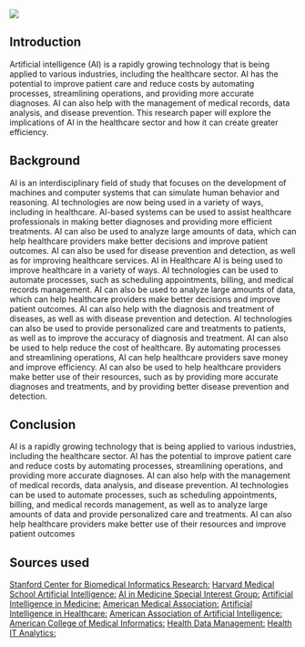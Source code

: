 ![](image.jpg)

## Introduction

 Artificial intelligence (AI) is a rapidly growing technology that is being applied to various industries, 
   including the healthcare sector. AI has the potential to improve patient care and reduce costs by automating processes, 
   streamlining operations, and providing more accurate diagnoses. AI can also help with the management of medical records, 
   data analysis, and disease prevention. This research paper will explore the implications of AI in the healthcare sector 
   and how it can create greater efficiency.
   
## Background

AI is an interdisciplinary field of study that focuses on the development of machines and computer systems that can 
  simulate human behavior and reasoning. AI technologies are now being used in a variety of ways, including in healthcare. 
  AI-based systems can be used to assist healthcare professionals in making better diagnoses and providing more efficient treatments. 
  AI can also be used to analyze large amounts of data, which can help healthcare providers make better decisions and improve patient outcomes. 
  AI can also be used for disease prevention and detection, as well as for improving healthcare services. AI in Healthcare AI 
  is being used to improve healthcare in a variety of ways. AI technologies can be used to automate processes, 
  such as scheduling appointments, billing, and medical records management. AI can also be used to analyze large amounts of data, 
  which can help healthcare providers make better decisions and improve patient outcomes. AI can also help with the diagnosis 
  and treatment of diseases, as well as with disease prevention and detection. AI technologies can also be used to provide personalized 
  care and treatments to patients, as well as to improve the accuracy of diagnosis and treatment. AI can also be used to help reduce 
  the cost of healthcare. By automating processes and streamlining operations, AI can help healthcare providers save money and improve efficiency. 
  AI can also be used to help healthcare providers make better use of their resources, such as by providing more accurate diagnoses and treatments, 
  and by providing better disease prevention and detection. 
  
## Conclusion 
  
  AI is a rapidly growing technology that is being applied to various industries, including the healthcare sector. AI has the potential to improve 
    patient care and reduce costs by automating processes, streamlining operations, and providing more accurate diagnoses. 
    AI can also help with the management of medical records, data analysis, and disease prevention. AI technologies can be used to automate processes, 
    such as scheduling appointments, billing, and medical records management, as well as to analyze large amounts of data and provide personalized 
    care and treatments. 
    AI can also help healthcare providers make better use of their resources and improve patient outcomes
    
    
    
    
## Sources used 
 [Stanford Center for Biomedical Informatics Research:](https://med.stanford.edu/cbmi.html) 
 [Harvard Medical School Artificial Intelligence:](https://www.hms.harvard.edu/artificial-intelligence) 
 [AI in Medicine Special Interest Group:](https://aimsig.org/) 
 [Artificial Intelligence in Medicine:](https://www.annualreviews.org/journal/aim) 
 [American Medical Association:](https://www.ama-assn.org/delivering-care/artificial-intelligence-medicine) 
 [Artificial Intelligence in Healthcare:](https://www.cmu.edu/healthcare/research/ai-healthcare/) 
 [American Association of Artificial Intelligence:](https://www.aaai.org/AITopics/aitopics-medicine.php) 
 [American College of Medical Informatics:](https://www.acmi.net/acm/) 
 [Health Data Management:](https://www.healthdatamanagement.com/topics/artificial-intelligence) 
 [Health IT Analytics:](https://healthitanalytics.com/topics/artificial-intelligence)

    
    
 
